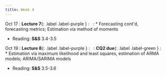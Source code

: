 ```yaml
---
title: Week 4
---
```


Oct 17
: **Lecture 7**{: .label .label-purple } 
  : &nbsp;
: * Forecasting cont'd, forecasting metrics; Estimation via method of moments
  * Reading: **S&S** 3.4-3.5

Oct 19
: **Lecture 8**{: .label .label-purple } 
  : &nbsp;
: **CQ2 due**{: .label .label-green }
: * Estimation via maximum likelihood and least squares, estimation of ARMA models; ARIMA/SARIMA models
  * Reading: **S&S** 3.5-3.6